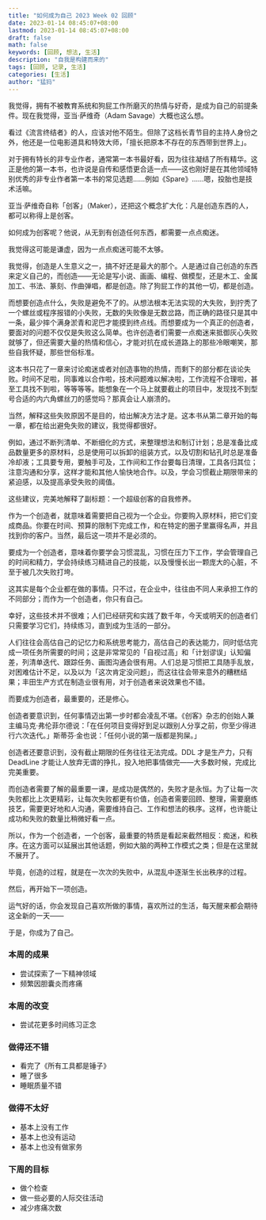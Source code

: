 ```yaml
---
title: "如何成为自己 2023 Week 02 回顾"
date: 2023-01-14 08:45:07+08:00
lastmod: 2023-01-14 08:45:07+08:00
draft: false
math: false
keywords: [回顾, 想法, 生活]
description: "自我是构建而来的"
tags: [回顾, 记录, 生活]
categories: [生活]
author: "猛犸"
---
```


我觉得，拥有不被教育系统和狗屁工作所磨灭的热情与好奇，是成为自己的前提条件。现在我觉得，亚当·萨维奇（Adam Savage）大概也这么想。

看过《流言终结者》的人，应该对他不陌生。但除了这档长青节目的主持人身份之外，他还是一位电影道具和特效大师，「擅长把原本不存在的东西带到世界上」。

对于拥有特长的非专业作者，通常第一本书最好看，因为往往凝结了所有精华。这正是他的第一本书，也许说是自传和感悟更合适一点——这也刚好是在其他领域特别优秀的非专业作者第一本书的常见选题……例如《Spare》……嗯，投胎也是技术活嘛。

亚当·萨维奇自称「创客」（Maker），还把这个概念扩大化：凡是创造东西的人，都可以称得上是创客。

如何成为创客呢？他说，从无到有创造任何东西，都需要一点点痴迷。

我觉得这可能是谦虚，因为一点点痴迷可能不太够。

我觉得，创造是人生意义之一，搞不好还是最大的那个。人是通过自己创造的东西来定义自己的，而创造——无论是写小说、画画、编程、做模型，还是木工、金属加工、书法、篆刻、作曲弹唱，都是创造。除了狗屁工作的其他一切，都是创造。

而想要创造点什么，失败是避免不了的。从想法根本无法实现的大失败，到拧秃了一个螺丝或程序报错的小失败，无数的失败像是无数岔路，而正确的路径只是其中一条，最少摔个满身淤青和泥巴才能摸到终点线。而想要成为一个真正的创造者，要面对的问题不仅仅是失败这么简单。也许创造者们需要一点痴迷来抵御灰心失败就够了，但还需要大量的热情和信心，才能对抗在成长道路上的那些冷眼嘲笑，那些自我怀疑，那些世俗标准。

这本书只花了一章来讨论痴迷或者对创造事物的热情，而剩下的部分都在谈论失败。时间不足啦，同事难以合作啦，技术问题难以解决啦，工作流程不合理啦，甚至工具找不到啦，等等等等。能想象在一个马上就要截止的项目中，发现找不到型号合适的内六角螺丝刀的感觉吗？那真会让人崩溃的。

当然，解释这些失败原因不是目的，给出解决方法才是。这本书从第二章开始的每一章，都在给出避免失败的建议，我觉得都很好。

例如，通过不断列清单、不断细化的方式，来整理想法和制订计划；总是准备比成品数量更多的原材料，总是使用可以拆卸的组装方式，以及切割和钻孔时总是准备冷却液；工具要专用，要触手可及，工作间和工作台要每日清理，工具各归其位；注意沟通和分享，这样才能和其他人愉快地合作。以及，学会习惯截止期限带来的紧迫感，以及提高承受失败的阈值。

这些建议，完美地解释了副标题：一个超级创客的自我修养。

作为一个创造者，就意味着需要把自己视为一个企业。你要购入原材料，把它们变成商品。你要在时间、预算的限制下完成工作，和在特定的圈子里赢得名声，并且找到你的客户。当然，最后这一项并不是必须的。

要成为一个创造者，意味着你要学会习惯混乱，习惯在压力下工作，学会管理自己的时间和精力，学会持续练习精进自己的技能，以及慢慢长出一颗庞大的心脏，不至于被几次失败打垮。

这其实是每个企业都在做的事情。只不过，在企业中，往往由不同人来承担工作的不同部分；而作为一个创造者，你只有自己。

幸好，这些技术并不很难；人们已经研究和实践了数千年，今天或明天的创造者们只需要学习它们，持续练习，直到成为生活的一部分。

人们往往会高估自己的记忆力和系统思考能力，高估自己的表达能力，同时低估完成一项任务所需要的时间；这是非常常见的「自视过高」和「计划谬误」认知偏差，列清单迭代、跟踪任务、画图沟通会很有用。人们总是习惯把工具随手乱放，对困难估计不足，以及以为「这次肯定没问题」，而这往往会带来意外的糟糕结果；丰田生产方式在制造业很有用，对于创造者来说效果也不错。

而要成为创造者，最重要的，还是修心。

创造者要意识到，任何事情迈出第一步时都会凌乱不堪。《创客》杂志的创始人兼主编马克·弗伦菲尔德说：「在任何项目变得好到足以跟别人分享之前，你至少得进行六次迭代。」斯蒂芬·金也说：「任何小说的第一版都是狗屎。」

创造者还要意识到，没有截止期限的任务往往无法完成。DDL 才是生产力，只有 DeadLine 才能让人放弃无谓的挣扎，投入地把事情做完——大多数时候，完成比完美重要。

而创造者需要了解的最重要一课，是成功是偶然的，失败才是永恒。为了让每一次失败都比上次更精彩，让每次失败都更有价值，创造者需要回顾、整理，需要磨练技艺，需要更好地和人沟通，需要维持自己、工作和想法的秩序。这样，也许能让成功和失败的数量比稍微好看一点。

所以，作为一个创造者，一个创客，最重要的特质是看起来截然相反：痴迷，和秩序。在这方面可以延展出其他话题，例如大脑的两种工作模式之类；但是在这里就不展开了。

毕竟，创造的过程，就是在一次次的失败中，从混乱中逐渐生长出秩序的过程。

然后，再开始下一项创造。

运气好的话，你会发现自己喜欢所做的事情，喜欢所过的生活，每天醒来都会期待这全新的一天——

于是，你成为了自己。

### 本周的成果

- 尝试探索了一下精神领域
- 频繁因胆囊炎而疼痛

### 本周的改变

- 尝试花更多时间练习正念

### 做得还不错

- 看完了《所有工具都是锤子》
- 睡了很多
- 睡眠质量不错

### 做得不太好

- 基本上没有工作
- 基本上也没有运动
- 基本上也没有做家务

### 下周的目标

- 做个检查
- 做一些必要的人际交往活动
- 减少疼痛次数
